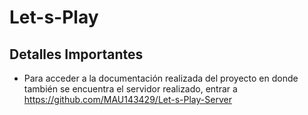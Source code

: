 # Let-s-Play
## Detalles Importantes 
- Para acceder a la documentación realizada del proyecto en donde también se encuentra el servidor realizado, entrar a https://github.com/MAU143429/Let-s-Play-Server 
